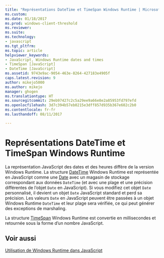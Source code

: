 ```yaml
---
title: "Représentations DateTime et TimeSpan Windows Runtime | Microsoft Docs"
ms.custom: 
ms.date: 01/18/2017
ms.prod: windows-client-threshold
ms.reviewer: 
ms.suite: 
ms.technology:
- javascript
ms.tgt_pltfrm: 
ms.topic: article
helpviewer_keywords:
- JavaScript, Windows Runtime dates and times
- TimeSpan [JavaScript]
- DateTime [JavaScript]
ms.assetid: 9743e9ac-9054-463e-8264-427183e4905f
caps.latest.revision: 9
author: mikejo5000
ms.author: mikejo
manager: ghogen
ms.translationtype: HT
ms.sourcegitcommit: 29eb97427c2c5a29ee9a66e8e2a85953fd797efd
ms.openlocfilehash: 3d7c394b57eb0215e3dff857d935b367e602c2b0
ms.contentlocale: fr-fr
ms.lasthandoff: 08/11/2017

---
```

# <a name="windows-runtime-datetime-and-timespan-representations"></a>Représentations DateTime et TimeSpan Windows Runtime
La représentation JavaScript des dates et des heures diffère de la version Windows Runtime. La structure [DateTime](http://msdn.microsoft.com/library/windows/apps/windows.foundation.datetime.aspx) Windows Runtime est représentée en JavaScript comme une [Date](../javascript/reference/date-object-javascript.md) avec un magasin de stockage correspondant aux données `DateTime` (et avec une plage et une précision différentes de l’objet `Date` en JavaScript). Si vous modifiez cet objet `Date` personnalisé, il devient un objet `Date` JavaScript standard et perd sa précision. Les valeurs `Date` en JavaScript peuvent être passées à un objet Windows Runtime `DateTime` et leur plage sera vérifiée, ce qui peut générer des exceptions de marshaling.  
  
 La structure [TimeSpan](http://msdn.microsoft.com/en-us/c5defb66-819c-4796-85b5-07ed249a5d86) Windows Runtime est convertie en millisecondes et retournée sous la forme d’un nombre JavaScript.  
  
## <a name="see-also"></a>Voir aussi  
 [Utilisation de Windows Runtime dans JavaScript](../jswinrt/using-the-windows-runtime-in-javascript.md)
